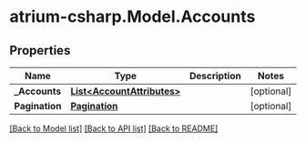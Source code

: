 # atrium-csharp.Model.Accounts
## Properties

Name | Type | Description | Notes
------------ | ------------- | ------------- | -------------
**_Accounts** | [**List&lt;AccountAttributes&gt;**](AccountAttributes.md) |  | [optional] 
**Pagination** | [**Pagination**](Pagination.md) |  | [optional] 

[[Back to Model list]](../README.md#documentation-for-models) [[Back to API list]](../README.md#documentation-for-api-endpoints) [[Back to README]](../README.md)

